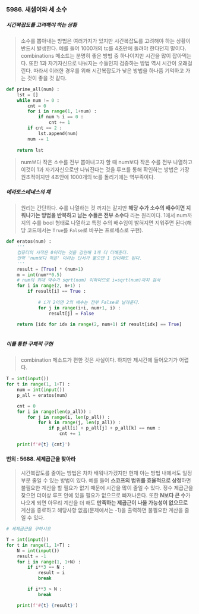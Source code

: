 ### 5986. 새샘이와 세 소수

##### 시간복잡도를 고려해야 하는 상황
> 소수를 뽑아내는 방법은 여러가지가 있지만 시간복잡도를 고려해야 하는 상황이 반드시 발생한다. 예를 들어 1000개의 tc를 4초만에 돌려야 한다던지 말이다. combinations 메소드는 분명히 좋은 방법 중 하나이지만 시간을 많이 잡아먹는다. 또한 1과 자기자신으로 나눠지는 수들인지 검증하는 방법 역시 시간이 오래걸린다. 따라서 이러한 경우를 위해 시간복잡도가 낮은 방법을 하나쯤 기억하고 가는 것이 좋을 것 같다. 

```python
def prime_all(num) :
    lst = []
    while num != 0 :
        cnt = 0
        for i in range(1, 1+num) :
            if num % i == 0 :
                cnt += 1
        if cnt == 2 :
            lst.append(num)
        num -= 1
 
    return lst
```
> num보다 작은 소수를 전부 뽑아내고자 할 때 num보다 작은 수를 전부 나열하고 이것이 1과 자기자신으로만 나눠진다는 것을 루프를 통해 확인하는 방법은 가장 원초적이지만 4초안에 1000개의 tc를 돌리기에는 역부족이다. 

##### 에라토스테네스의 체

> 원리는 간단하다. 수를 나열하는 것 까지는 같지만 **해당 수가 소수의 배수이면 지워나가는 방법을 반복하고 남는 수들은 전부 소수다** 라는 원리이다. 1에서  num까지의 수를 bool 형태로 나열하고 특정 수의 배수임이 밝혀지면 지워주면 된다(해당 코드에서는 `True`를 `False`로 바꾸는 프로세스로 구현).

```python
def eratos(num) :
	'''
	컴퓨터의 시작은 0이라는 것을 감안해 1개 더 더해준다. 
	만약 'num보다 작은' 이라는 단서가 붙으면 1 안더해도 된다. 
	'''
    result = [True] * (num+1)
    m = int(num**0.5)
	# num의 최대 약수가 sqrt(num) 이하이므로 i=sqrt(num)까지 검사
    for i in range(2, m+1) :
        if result[i] == True :
            
            # i가 2이면 2의 배수는 전부 False로 날려준다. 
            for j in range(i+i, num+1, i) :
                result[j] = False

    return [idx for idx in range(2, num+1) if result[idx] == True]
	
```

##### 이를 통한 구체적 구현
> combination 메소드가 편한 것은 사실이다. 하지만 제시간에 들어오기가 어렵다. 

```python
T = int(input())
for t in range(1, 1+T) :
    num = int(input())
    p_all = eratos(num)

    cnt = 0
    for i in range(len(p_all)) :
        for j in range(i, len(p_all)) :
            for k in range(j, len(p_all)) :
                if p_all[i] + p_all[j] + p_all[k] == num :
                    cnt += 1

    print(f'#{t} {cnt}')

```



#### 번외 :  5688. 세제곱근을 찾아라

> 시간복잡도를 줄이는 방법은 차차 배워나가겠지만 현재 아는 방법 내에서도 일정부분 줄일 수 있는 방법이 있다. 예를 들어 **스코프의 범위를 효율적으로 상정**하면 불필요한 계산을 할 필요가 없기 때문에 시간을 많이 줄일 수 있다.  정수 제곱근을 찾으면 더이상 루프 안에 있을 필요가 없으므로 빠져나온다. 또한 **N보다 큰 수**가 나오게 되면 아무리 계산을 더 해도 **만족하는 제곱근이 나올 가능성이 없으므로** 계산을 종료하고 해당사항 없음(문제에서는 -1)을 출력하면 불필요한 계산을 줄일 수 있다.  

```python
# 세제곱근을 구하시오

T = int(input())
for t in range(1, 1+T) :
    N = int(input())
    result = -1
    for i in range(1, 1+N) :
        if i**3 == N :
            result = i
            break

        if i**3 > N :
            break

    print(f'#{t} {result}')
```

